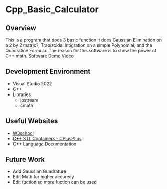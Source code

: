 # Cpp_Basic_Calculator

## Overview
This is a program that does 3 basic function it does Gaussian Elimination on a 2 by 2 matrix?, Trapizoidal Intigration on a simple Polynomial, and the Quadratice Formula.
The reason for this software is to show the power of C++ math.
[Software Demo Video](https://youtu.be/YJDPCKJzmMY)
## Development Environment
 - Visual Studio 2022
 - C++
 - Libraries
	- iostream
	- cmath

## Useful Websites
 - [W3school](https://www.w3schools.com/cpp/default.asp)
 - [C++ STL Containers - CPlusPLus](http://www.cplusplus.com/reference/stl/)
 - [C++ Language Documentation](https://docs.microsoft.com/en-us/cpp/cpp/?view=msvc-170)

## Future Work
 - Add Gaussian Guadrature
 - Edit Math for higher accurecy 
 - Edit fuction so more fuction can be used